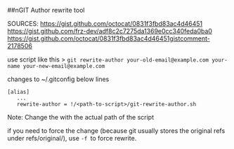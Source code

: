 ##nGIT Author rewrite tool

SOURCES:
https://gist.github.com/octocat/0831f3fbd83ac4d46451
https://gist.github.com/frz-dev/adf8c2c7275da1369e0cc340feda0ba0
https://gist.github.com/octocat/0831f3fbd83ac4d46451gistcomment-2178506

 use script like this > `git rewrite-author your-old-email@example.com your-name your-new-email@example.com`

 changes to ~/.gitconfig below lines
 ```
[alias]
	...
	rewrite-author = !/<path-to-script>/git-rewrite-author.sh
```

 Note: Change the <path-to-script> with the actual path of the script

 if you need to force the change (because git usually stores the original refs under refs/original/), use `-f `to force rewrite.